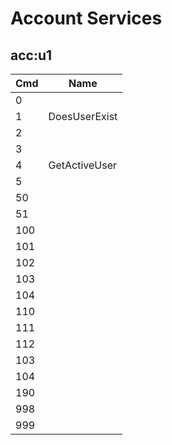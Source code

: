 # Account Services

## acc:u1

| Cmd | Name          |
| --- | ------------- |
| 0   |               |
| 1   | DoesUserExist |
| 2   |               |
| 3   |               |
| 4   | GetActiveUser |
| 5   |               |
| 50  |               |
| 51  |               |
| 100 |               |
| 101 |               |
| 102 |               |
| 103 |               |
| 104 |               |
| 110 |               |
| 111 |               |
| 112 |               |
| 103 |               |
| 104 |               |
| 190 |               |
| 998 |               |
| 999 |               |
